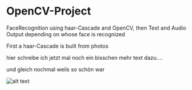 # OpenCV-Project
FaceRecognition using haar-Cascade and OpenCV, then Text and Audio Output depending on whose face is recognized

First a haar-Cascade is built from photos

hier schreibe ich jetzt mal noch ein bisschen mehr text dazu....

und gleich nochmal weils so schön war

![alt text](https://github.com/DataScienceMichael/OpenCV-Project/Cat03.jpg)
